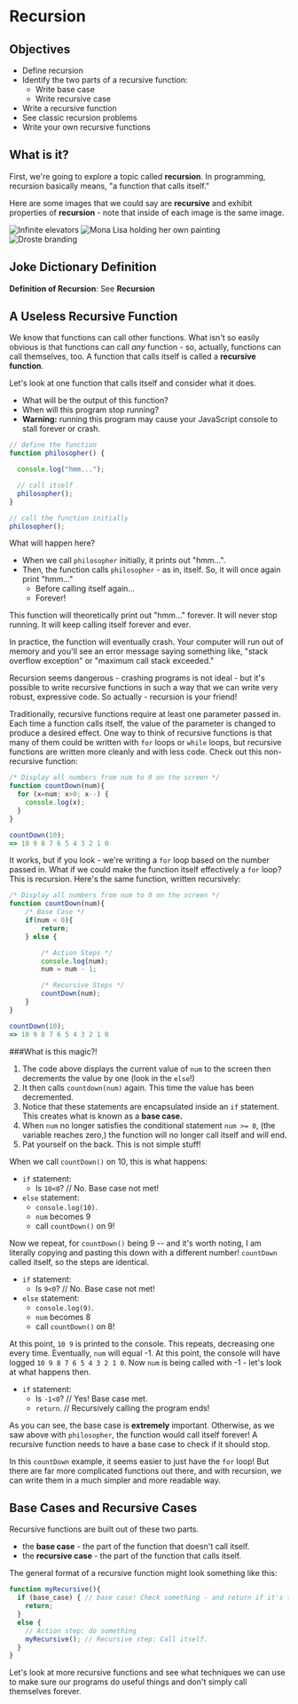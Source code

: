 # Recursion

## Objectives

* Define recursion
* Identify the two parts of a recursive function:
  * Write base case
  * Write recursive case
* Write a recursive function
* See classic recursion problems
* Write your own recursive functions

## What is it?

First, we're going to explore a topic called **recursion**. In programming,
recursion basically means, "a function that calls itself."

Here are some images that we could say are **recursive** and exhibit properties
of **recursion** - note that inside of each image is the same image.

![Infinite elevators](https://camo.githubusercontent.com/572d49b42a426580c7aad148ab174dd3a8a62c75/68747470733a2f2f6c68332e676f6f676c6575736572636f6e74656e742e636f6d2f2d424f59645a4936745437592f554a777a524b5964514e492f4141414141414143356a732f4c74672d676436534351512f773530362d683430352f70686f746f2e6a7067)
![Mona Lisa holding her own painting](recursion_mona_lisa.jpg)
![Droste branding](recursion_droste.jpg)


## Joke Dictionary Definition
**Definition of Recursion**: See **Recursion**

## A Useless Recursive Function
We know that functions can call other functions. What isn't so easily obvious is that functions can call *any* function - so, actually, functions can call themselves, too. A function that calls itself is called a **recursive function**.

Let's look at one function that
calls itself and consider what it does.

* What will be the output of this function?
* When will this program stop running?
* **Warning:** running this program may cause your JavaScript console to
  stall forever or crash.

```js
// define the function
function philosopher() {

  console.log("hmm...");

  // call itself
  philosopher();
}

// call the function initially
philosopher();
```

What will happen here?
* When we call `philosopher` initially, it prints out "hmm...".
* Then, the function calls `philosopher` - as in, itself. So, it will once again print "hmm..."
  * Before calling itself again...
  * Forever!

This function will theoretically print out "hmm..." forever. It will never stop
running. It will keep calling itself forever and ever.

In practice, the function will eventually crash. Your computer will run out of
memory and you'll see an error message saying something like, "stack overflow
exception" or "maximum call stack exceeded."


Recursion seems dangerous - crashing programs is not ideal - but it's possible to write
recursive functions in such a way that we can write very robust, expressive code. So actually - recursion is your friend!

Traditionally, recursive functions require at least one parameter passed in. Each time a function calls itself, the value of the parameter is changed to produce a desired effect. One way to think of recursive functions is that many of them could be written with `for` loops or `while` loops, but recursive functions are written more cleanly and with less code. Check out this non-recursive function:


```js
/* Display all numbers from num to 0 on the screen */
function countDown(num){
  for (x=num; x>0; x--) {
    console.log(x);
  }
}

countDown(10);
=> 10 9 8 7 6 5 4 3 2 1 0
```

It works, but if you look - we're writing a `for` loop based on the number passed in. What if we could make the function itself effectively a `for` loop? This is recursion. Here's the same function, written recursively:

```js
/* Display all numbers from num to 0 on the screen */
function countDown(num){
    /* Base Case */
    if(num < 0){
        return;
    } else {

        /* Action Steps */
        console.log(num);
        num = num - 1;

        /* Recursive Steps */
        countDown(num);     
    }
}

countDown(10);
=> 10 9 8 7 6 5 4 3 2 1 0
```

###What is this magic?!


1. The code above displays the current value of `num` to the screen then decrements the value by one (look in the `else`!)
2. It then calls `countdown(num)` again. This time the value has been decremented.
3. Notice that these statements are encapsulated inside an `if` statement. This creates what is known as a **base case.**
4. When `num` no longer satisfies the conditional statement `num >= 0`, (the variable reaches zero,) the function will no longer call itself and will end.
5. Pat yourself on the back. This is not simple stuff!

When we call `countDown()` on 10, this is what happens:
* `if` statement:
  * Is `10<0`? // No. Base case not met!
* `else` statement:
  * `console.log(10)`.
  * `num` becomes 9
  * call `countDown()` on 9!

Now we repeat, for `countDown()` being 9 -- and it's worth noting, I am literally copying and pasting this down with a different number! `countDown` called itself, so the steps are identical.

* `if` statement:
  * Is `9<0`? // No. Base case not met!
* `else` statement:
  * `console.log(9)`.
  * `num` becomes 8
  * call `countDown()` on 8!

At this point, `10 9` is printed to the console. This repeats, decreasing one every time. Eventually, `num` will equal -1. At this point, the console will have logged `10 9 8 7 6 5 4 3 2 1 0`. Now `num` is being called with -1 - let's look at what happens then.

* `if` statement:
  * Is `-1<0`? // Yes! Base case met.
  * `return`. // Recursively calling the program ends!

As you can see, the base case is **extremely** important. Otherwise, as we saw above with `philosopher`, the function would call itself forever! A recursive function needs to have a base case to check if it should stop.

In this `countDown` example, it seems easier to just have the `for` loop! But there are far more complicated functions out there, and with recursion, we can write them in a much simpler and more readable way.

## Base Cases and Recursive Cases
Recursive functions are built out of these two parts.

* the **base case** - the part of the function that doesn't call itself.
* the **recursive case** - the part of the function that calls itself.

The general format of a recursive function might look something like this:

```js
function myRecursive(){
  if (base_case) { // base case! Check something - and return if it's true
    return;
  }
  else {
    // Action step: do something
    myRecursive(); // Recursive step: Call itself.
  }
}
```

Let's look at more recursive functions and see what techniques we can use to
make sure our programs do useful things and don't simply call themselves forever.
